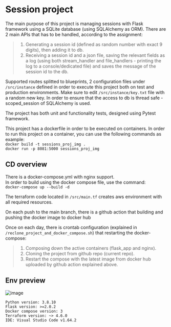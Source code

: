 # Session project


The main purpose of this project is managing sessions with Flask framework using a SQLite database (using SQLAlchemy as ORM).
There are 2 main APIs that has to be handled, according to the assignment:


>1. Generating a  session id (defined as random number with exact 9 digits), then adding it to db.
>2. Receiving a session id and a json file, saving the relevant fields as a log (using both stream_handler and file_handlers - printing the log to a console/dedicated file) and saves the message of the session id to the db.

Supported routes splitted to blueprints, 2 configuration files under `/src/instance` defined in order to execute this project both on test and production environments.
Make sure to edit `/src/instance/key.txt` file with a random new key.
In order to ensure that the access to db is thread safe - scoped_session of SQLAlchemy is used.

The project has both unit and functionality tests, designed using Pytest framework.

This project has a dockerfile in order to be executed on containers.
In order to run this project on a container, you can use the following commands as example:  
`docker build -t sessions_proj_img .`  
`docker run -p 8081:5000 sessions_proj_img`
  

## CD overview

There is a docker-compose.yml with nginx support.  
In order to build using the docker compose file, use the command:  
`docker-compose up --build -d`  
  
The terraform code located in `/src/main.tf` creates aws environment with all required resources.

On each push to the main branch, there is a github action that building and pushing the docker image to docker hub

Once on each day, there is crontab configuration (explained in `/reclone_project_and_docker_compose.sh`) that restarting the docker-compose:
>1. Composing down the active containers (flask_app and nginx).
>2. Cloning the project from github repo (current repo).
>3. Restart the compose with the latest image from docker hub uploaded by github action explained above.

## Env preview

![image](https://user-images.githubusercontent.com/48648513/162792774-fbfdb2ff-4681-49d2-b8fe-4ff77f3c8109.png)


  


`Python version: 3.8.10`  
`Flask version: >=2.0.2`  
`Docker compose version: 3`  
`Terraform version: ~> 4.6.0`  
`IDE: Visual Studio Code v1.64.2`  

